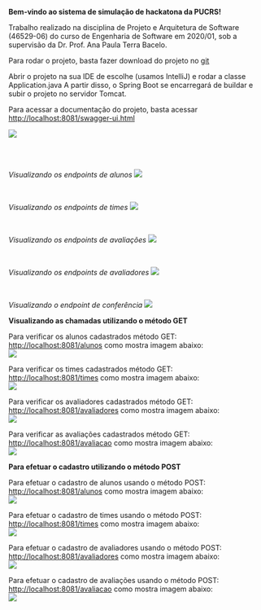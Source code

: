 <b>Bem-vindo ao sistema de simulação de hackatona da PUCRS!</b>
<br>

Trabalho realizado na disciplina de Projeto e Arquitetura de Software (46529-06) do curso de Engenharia de Software em 2020/01,
sob a supervisão da Dr. Prof. Ana Paula Terra Bacelo.
<br>

Para rodar o projeto, basta fazer download do projeto no <a href="https://github.com/AlessandroMedeiros/hackatona">git</a>
<br>

Abrir o projeto na sua IDE de escolhe (usamos IntelliJ) e rodar a classe Application.java
A partir disso, o Spring Boot se encarregará de buildar e subir o projeto no servidor Tomcat.
<br>

Para acessar a documentação do projeto, basta acessar <a href="http://localhost:8081/swagger-ui.html">http://localhost:8081/swagger-ui.html</a>
<br>
<p>
	<img src="https://i.imgur.com/9aQLm3T.jpg"/>
</p>
<br>

<br>
<p>
<i>Visualizando os endpoints de alunos</i>
<img src="https://i.imgur.com/4OIyMdh.jpg">
</p>

<br>
<p>
<i>Visualizando os endpoints de times</i>
<img src="https://i.imgur.com/R4xpROz.jpg">
</p>

<br>
<p>
<i>Visualizando os endpoints de avaliações</i>
<img src="https://i.imgur.com/GP9v2PG.jpg">
</p>

<br>
<p>
<i>Visualizando os endpoints de avaliadores</i>
<img src="https://i.imgur.com/Q0EBBMz.jpg">
</p>

<br>
<p>
<i>Visualizando o endpoint de conferência</i>
<img src="https://i.imgur.com/1EhdHsC.jpg">
</p>

<b>Visualizando as chamadas utilizando o método GET</b>


<p>Para verificar os alunos cadastrados método GET:<br>
	<a href="http://localhost:8081/alunos">http://localhost:8081/alunos</a>
	como mostra imagem abaixo: 
	<br>
	<img src="https://i.imgur.com/cvYBw4e.jpg">
</p>

<p>Para verificar os times cadastrados método GET:<br>
	<a href="http://localhost:8081/times">http://localhost:8081/times</a>
	como mostra imagem abaixo: 
	<br>
	<img src="https://i.imgur.com/TJYmp3K.jpg">
</p>

<p>Para verificar os avaliadores cadastrados método GET:<br>
	<a href="http://localhost:8081/avaliadores">http://localhost:8081/avaliadores</a>
	como mostra imagem abaixo: 
	<br>
	<img src="https://i.imgur.com/4bn4PoU.jpg">
</p>

<p>Para verificar as avaliações cadastrados método GET:<br>
	<a href="http://localhost:8081/avaliacao">http://localhost:8081/avaliacao</a>
	como mostra imagem abaixo: 
	<br>
	<img src="https://i.imgur.com/vtHNksa.jpg">
</p>



<b>Para efetuar o cadastro utilizando o método POST</b>


<p>Para efetuar o cadastro de alunos usando o método POST:<br>
	<a href="http://localhost:8081/alunos">http://localhost:8081/alunos</a>
	como mostra imagem abaixo: 
	<br>
	<img src="https://i.imgur.com/KSJ4crd.jpg">
</p>

<p>Para efetuar o cadastro de times usando o método POST:<br>
	<a href="http://localhost:8081/times">http://localhost:8081/times</a>
	como mostra imagem abaixo: 
	<br>
	<img src="https://i.imgur.com/TGGudVZ.jpg">
</p>

<p>Para efetuar o cadastro de avaliadores usando o método POST:<br>
	<a href="http://localhost:8081/avaliadores">http://localhost:8081/avaliadores</a>
	como mostra imagem abaixo: 
	<br>
	<img src="https://i.imgur.com/FSrTkCm.jpg">
</p>

<p>Para efetuar o cadastro de avaliações usando o método POST:<br>
	<a href="http://localhost:8081/avaliacao">http://localhost:8081/avaliacao</a>
	como mostra imagem abaixo: 
	<br>
	<img src="https://i.imgur.com/LQ6slXc.jpg">
</p>
